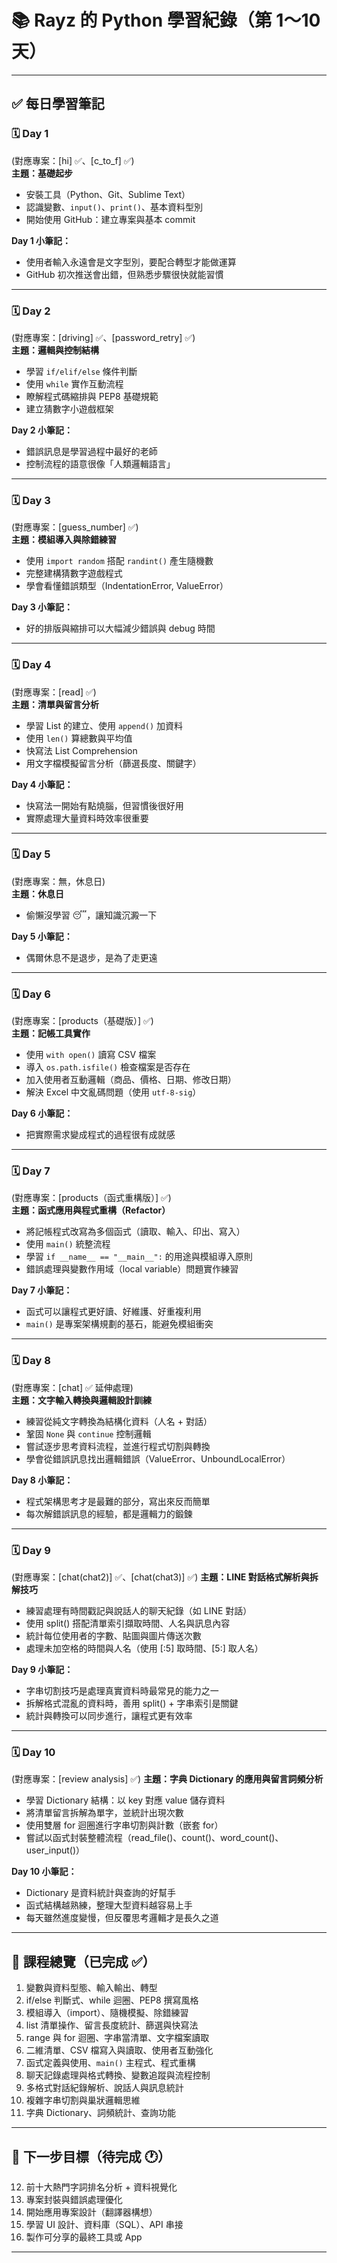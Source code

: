 # 📚 Rayz 的 Python 學習紀錄（第 1～10 天）

---

## ✅ 每日學習筆記

### 🗓 Day 1 
(對應專案：[hi] ✅、[c_to_f] ✅)  
**主題：基礎起步**  
- 安裝工具（Python、Git、Sublime Text）  
- 認識變數、`input()`、`print()`、基本資料型別  
- 開始使用 GitHub：建立專案與基本 commit  

**Day 1 小筆記：**  
- 使用者輸入永遠會是文字型別，要配合轉型才能做運算  
- GitHub 初次推送會出錯，但熟悉步驟很快就能習慣  

---

### 🗓 Day 2  
(對應專案：[driving] ✅、[password_retry] ✅)  
**主題：邏輯與控制結構**  
- 學習 `if/elif/else` 條件判斷  
- 使用 `while` 實作互動流程  
- 瞭解程式碼縮排與 PEP8 基礎規範  
- 建立猜數字小遊戲框架  

**Day 2 小筆記：**  
- 錯誤訊息是學習過程中最好的老師  
- 控制流程的語意很像「人類邏輯語言」  

---

### 🗓 Day 3  
(對應專案：[guess_number] ✅)  
**主題：模組導入與除錯練習**  
- 使用 `import random` 搭配 `randint()` 產生隨機數  
- 完整建構猜數字遊戲程式  
- 學會看懂錯誤類型（IndentationError, ValueError）  

**Day 3 小筆記：**  
- 好的排版與縮排可以大幅減少錯誤與 debug 時間  

---

### 🗓 Day 4  
(對應專案：[read] ✅)  
**主題：清單與留言分析**  
- 學習 List 的建立、使用 `append()` 加資料  
- 使用 `len()` 算總數與平均值  
- 快寫法 List Comprehension  
- 用文字檔模擬留言分析（篩選長度、關鍵字）  

**Day 4 小筆記：**  
- 快寫法一開始有點燒腦，但習慣後很好用  
- 實際處理大量資料時效率很重要  

---

### 🗓 Day 5  
(對應專案：無，休息日)  
**主題：休息日**  
- 偷懶沒學習 😴，讓知識沉澱一下  

**Day 5 小筆記：**  
- 偶爾休息不是退步，是為了走更遠  

---

### 🗓 Day 6  
(對應專案：[products（基礎版）] ✅)  
**主題：記帳工具實作**  
- 使用 `with open()` 讀寫 CSV 檔案  
- 導入 `os.path.isfile()` 檢查檔案是否存在  
- 加入使用者互動邏輯（商品、價格、日期、修改日期）  
- 解決 Excel 中文亂碼問題（使用 `utf-8-sig`）  

**Day 6 小筆記：**  
- 把實際需求變成程式的過程很有成就感  

---

### 🗓 Day 7  
(對應專案：[products（函式重構版）] ✅)  
**主題：函式應用與程式重構（Refactor）**  
- 將記帳程式改寫為多個函式（讀取、輸入、印出、寫入）  
- 使用 `main()` 統整流程  
- 學習 `if __name__ == "__main__":` 的用途與模組導入原則  
- 錯誤處理與變數作用域（local variable）問題實作練習  

**Day 7 小筆記：**  
- 函式可以讓程式更好讀、好維護、好重複利用  
- `main()` 是專案架構規劃的基石，能避免模組衝突  

---

### 🗓 Day 8  
(對應專案：[chat] ✅ 延伸處理)  
**主題：文字輸入轉換與邏輯設計訓練**  
- 練習從純文字轉換為結構化資料（人名 + 對話）  
- 鞏固 `None` 與 `continue` 控制邏輯  
- 嘗試逐步思考資料流程，並進行程式切割與轉換  
- 學會從錯誤訊息找出邏輯錯誤（ValueError、UnboundLocalError）  

**Day 8 小筆記：**  
- 程式架構思考才是最難的部分，寫出來反而簡單  
- 每次解錯誤訊息的經驗，都是邏輯力的鍛鍊

---

### 🗓 Day 9
(對應專案：[chat(chat2)] ✅、[chat(chat3)] ✅)
**主題：LINE 對話格式解析與拆解技巧** 
- 練習處理有時間戳記與說話人的聊天紀錄（如 LINE 對話）
- 使用 split() 搭配清單索引擷取時間、人名與訊息內容
- 統計每位使用者的字數、貼圖與圖片傳送次數
- 處理未加空格的時間與人名（使用 [:5] 取時間、[5:] 取人名）

**Day 9 小筆記：** 
- 字串切割技巧是處理真實資料時最常見的能力之一
- 拆解格式混亂的資料時，善用 split() + 字串索引是關鍵
- 統計與轉換可以同步進行，讓程式更有效率

---

### 🗓 Day 10
(對應專案：[review analysis] ✅)
**主題：字典 Dictionary 的應用與留言詞頻分析**
- 學習 Dictionary 結構：以 key 對應 value 儲存資料
- 將清單留言拆解為單字，並統計出現次數
- 使用雙層 for 迴圈進行字串切割與計數（嵌套 for）
- 嘗試以函式封裝整體流程（read_file()、count()、word_count()、user_input()）

**Day 10 小筆記：**
- Dictionary 是資料統計與查詢的好幫手
- 函式結構越熟練，整理大型資料越容易上手
- 每天雖然進度變慢，但反覆思考邏輯才是長久之道

---

## 🧭 課程總覽（已完成 ✅）

1. 變數與資料型態、輸入輸出、轉型  
2. if/else 判斷式、while 迴圈、PEP8 撰寫風格  
3. 模組導入（import）、隨機模擬、除錯練習  
4. list 清單操作、留言長度統計、篩選與快寫法  
5. range 與 for 迴圈、字串當清單、文字檔案讀取  
6. 二維清單、CSV 檔寫入與讀取、使用者互動強化  
7. 函式定義與使用、`main()` 主程式、程式重構   
8. 聊天記錄處理與格式轉換、變數追蹤與流程控制
9. 多格式對話紀錄解析、說話人與訊息統計 
10. 複雜字串切割與巢狀邏輯思維 
11. 字典 Dictionary、詞頻統計、查詢功能   

---

## 🎯 下一步目標（待完成 🕐）

12. 前十大熱門字詞排名分析 + 資料視覺化
13. 專案封裝與錯誤處理優化
14. 開始應用專案設計（翻譯器構想）
15. 學習 UI 設計、資料庫（SQL）、API 串接
16. 製作可分享的最終工具或 App

---

